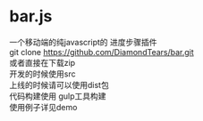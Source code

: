 # bar.js
一个移动端的纯javascript的 进度步骤插件  
git clone https://github.com/DiamondTears/bar.git  
或者直接在下载zip  
开发的时候使用src  
上线的时候请可以使用dist包  
代码构建使用 gulp工具构建   
使用例子详见demo
